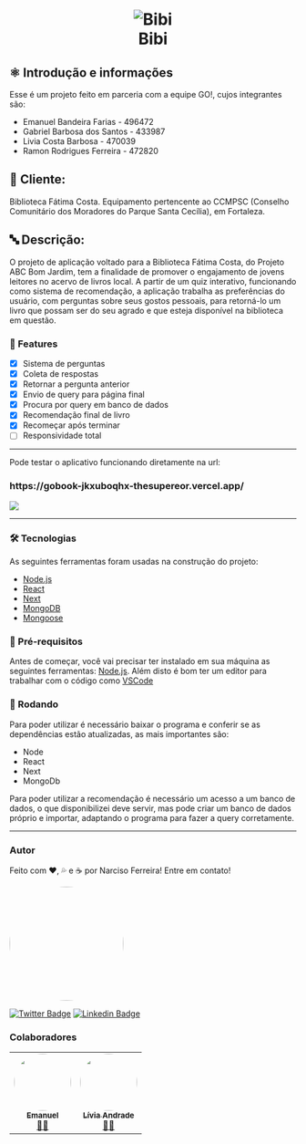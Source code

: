 <h1 align="center">
 <img alt="Bibi" title="#Bibi" src="https://user-images.githubusercontent.com/55772578/131390440-2f05d572-66fe-4e51-8150-c49e85d3cbb4.png" />
  <br/>
  Bibi
</h1>

<h2> ⚛ Introdução e informações</h2>

<p>Esse é um projeto feito em parceria com a equipe GO!, cujos integrantes são:</p>

<ul>
  <li>Emanuel Bandeira Farias - 496472</li>
  <li>Gabriel Barbosa dos Santos - 433987</li>
  <li>Livia Costa Barbosa - 470039</li>
  <li>Ramon Rodrigues Ferreira - 472820</li>
</ul>

<h2> 🤗 Cliente:</h2>
Biblioteca Fátima Costa. Equipamento pertencente ao CCMPSC (Conselho Comunitário dos Moradores do Parque Santa Cecília), em Fortaleza.

<h2> 🔤 Descrição:</h2>
O projeto de aplicação voltado para a Biblioteca Fátima Costa, do Projeto ABC Bom Jardim, tem a finalidade de promover o engajamento de jovens leitores no acervo de livros local. A partir de um quiz interativo, funcionando como sistema de recomendação, a aplicação trabalha as preferências do usuário, com perguntas sobre seus gostos pessoais, para retorná-lo um livro que possam ser do seu agrado e que esteja disponível na biblioteca em questão.

### 🦾 Features

- [x] Sistema de perguntas
- [x] Coleta de respostas
- [x] Retornar a pergunta anterior
- [x] Envio de query para página final 
- [x] Procura por query em banco de dados
- [x] Recomendação final de livro
- [x] Recomeçar após terminar
- [ ] Responsividade total

---

Pode testar o aplicativo funcionando diretamente na url:
<h3>https://gobook-jkxuboqhx-thesupereor.vercel.app/</h3>

<a align="center" href="https://gobook-jkxuboqhx-thesupereor.vercel.app/">
  <img src="https://user-images.githubusercontent.com/55772578/131395276-2e37cefd-d6fa-41a1-9a7b-6e8ed2cf942b.png" />
</a>

---

### 🛠 Tecnologias

As seguintes ferramentas foram usadas na construção do projeto:

- [Node.js](https://nodejs.org/en/)
- [React](https://pt-br.reactjs.org/)
- [Next](https://nextjs.org/)
- [MongoDB](https://www.mongodb.com/)
- [Mongoose](https://mongoosejs.com/)

### 🎫 Pré-requisitos

Antes de começar, você vai precisar ter instalado em sua máquina as seguintes ferramentas:
[Node.js](https://nodejs.org/en/). 
Além disto é bom ter um editor para trabalhar com o código como [VSCode](https://code.visualstudio.com/)

### 🎲 Rodando

Para poder utilizar é necessário baixar o programa e conferir se as dependências estão atualizadas, as mais importantes são:

- Node
- React
- Next
- MongoDb

Para poder utilizar a recomendação é necessário um acesso a um banco de dados, o que disponibilizei deve servir, mas pode criar um banco de dados próprio e importar, adaptando o programa para fazer a query corretamente.

---
### Autor

Feito com ❤️, 💦 e ☕ por Narciso Ferreira! Entre em contato!

<img style="border-radius:50%;" src="https://user-images.githubusercontent.com/55772578/131742574-f6007b21-bf20-471a-a66f-1c608f6551cb.jpg" width="200px;" alt=""/>

[![Twitter Badge](https://img.shields.io/badge/-@TheSupereor-1ca0f1?style=flat-square&labelColor=1ca0f1&logo=twitter&logoColor=white&link=https://twitter.com/thesupereor)](https://twitter.com/thesupereor) 
[![Linkedin Badge](https://img.shields.io/badge/-Narciso-blue?style=flat-square&logo=Linkedin&logoColor=white&link=https://www.linkedin.com/in/narcisoferreira/)](https://www.linkedin.com/in/narcisoferreira/) 

### Colaboradores

<table>
  <tr>
    <td align="center">
     <a href="https://github.com/EmanuB">
      <img style="border-radius: 50%;" src="https://user-images.githubusercontent.com/55772578/131742246-c740e29d-bbc3-4ff4-8b55-d37eab1f61f5.jpg" width="100px;" alt=""/>
      <br />
      <sub>
       <b>Emanuel</b>
      </sub>
     </a>
     <br />
     <a href="https://github.com/EmanuB" title="Emanuel">👨‍🚀</a>
   </td>
    
   <td align="center">
     <a href="https://github.com/barbosLiv">
      <img style="border-radius: 50%;" src="https://user-images.githubusercontent.com/55772578/131742294-600fff9d-7e12-4d54-a5d2-f43afd2b7570.jpg" width="100px;" alt=""/>
      <br />
      <sub>
       <b>Lívia Andrade</b>
      </sub>
     </a>
     <br />
     <a href="https://github.com/barbosLiv" title="Lívia">👨‍🚀</a>
   </td>
  </tr>
</table>
